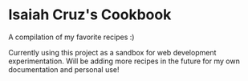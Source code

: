 # Isaiah Cruz's Cookbook

A compilation of my favorite recipes :)

Currently using this project as a sandbox for web development 
experimentation. Will be adding more recipes in the future for my 
own documentation and personal use!
